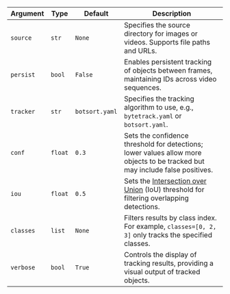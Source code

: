 | Argument  | Type    | Default        | Description                                                                                                                  |
| --------- | ------- | -------------- | ---------------------------------------------------------------------------------------------------------------------------- |
| `source`  | `str`   | `None`         | Specifies the source directory for images or videos. Supports file paths and URLs.                                           |
| `persist` | `bool`  | `False`        | Enables persistent tracking of objects between frames, maintaining IDs across video sequences.                               |
| `tracker` | `str`   | `botsort.yaml` | Specifies the tracking algorithm to use, e.g., `bytetrack.yaml` or `botsort.yaml`.                                           |
| `conf`    | `float` | `0.3`          | Sets the confidence threshold for detections; lower values allow more objects to be tracked but may include false positives. |
| `iou`     | `float` | `0.5`          | Sets the [Intersection over Union](https://www.ultralytics.com/glossary/intersection-over-union-iou) (IoU) threshold for filtering overlapping detections.                                       |
| `classes` | `list`  | `None`         | Filters results by class index. For example, `classes=[0, 2, 3]` only tracks the specified classes.                          |
| `verbose` | `bool`  | `True`         | Controls the display of tracking results, providing a visual output of tracked objects.                                      |

